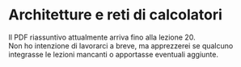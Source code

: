 # Architetture e reti di calcolatori
Il PDF riassuntivo attualmente arriva fino alla lezione 20. <br/> 
Non ho intenzione di lavorarci a breve, ma apprezzerei se qualcuno integrasse le lezioni mancanti o apportasse eventuali aggiunte.